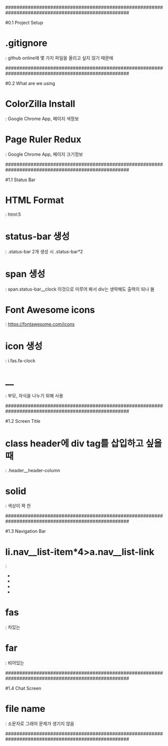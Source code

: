 ####################################################################################################

#0.1 Project Setup

# .gitignore
: github online에 몇 가지 파일을 올리고 싶지 않기 때문에

####################################################################################################

#0.2 What are we using

# ColorZilla Install
: Google Chrome App, 페이지 색정보

# Page Ruler Redux
: Google Chrome App, 페이지 크기정보

####################################################################################################

#1.1 Status Bar

# HTML Format
: html:5

# status-bar 생성
: .status-bar
2개 생성 시 .status-bar*2

# span 생성
: span.status-bar__clock
이것으로 미루어 봐서 div는 생략해도 출력이 되나 봄

# Font Awesome icons
: https://fontawesome.com/icons

# icon 생성
: i.fas.fa-clock

# __
: 부모, 자식을 나누기 위해 사용

####################################################################################################

 #1.2 Screen Title

# class header에 div tag를 삽입하고 싶을 때
: .header__header-column

# solid
: 색상이 꽉 찬

####################################################################################################

#1.3 Navigation Bar

# li.nav__list-item*4>a.nav__list-link
:
<nav class="nav">
        <ul class="nav__list">
            <li class="nav__list-item"><a href="" class="nav__list-link"></a></li>
            <li class="nav__list-item"><a href="" class="nav__list-link"></a></li>
            <li class="nav__list-item"><a href="" class="nav__list-link"></a></li>
            <li class="nav__list-item"><a href="" class="nav__list-link"></a></li>
        </ul>
</nav>

# fas
: 차있는 

# far 
: 비어있는


####################################################################################################

#1.4 Chat Screen

# file name
: 소문자로 그래야 문제가 생기지 않음

####################################################################################################

